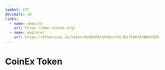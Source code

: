 ```yaml
---
symbol: CET
decimals: 18
links:
  - name: website
    url: https://www.coinex.org/
  - name: explorer
    url: https://etherscan.io/token/0x081F67aFA0cCF8c7B17540767BBe95DF2bA8D97F
---
```


# CoinEx Token
